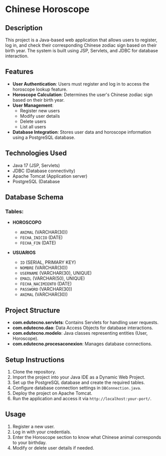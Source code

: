 # Chinese Horoscope

## Description
This project is a Java-based web application that allows users to register, log in, and check their corresponding Chinese zodiac sign based on their birth year. The system is built using JSP, Servlets, and JDBC for database interaction.

## Features
- **User Authentication**: Users must register and log in to access the horoscope lookup feature.
- **Horoscope Calculation**: Determines the user's Chinese zodiac sign based on their birth year.
- **User Management**:
  - Register new users
  - Modify user details
  - Delete users
  - List all users
- **Database Integration**: Stores user data and horoscope information using a PostgreSQL database.

## Technologies Used
- Java 17 (JSP, Servlets)
- JDBC (Database connectivity)
- Apache Tomcat (Application server)
- PostgreSQL (Database

## Database Schema
### Tables:
- **HOROSCOPO**
  - `ANIMAL` (VARCHAR(30))
  - `FECHA_INICIO` (DATE)
  - `FECHA_FIN` (DATE)

- **USUARIOS**
  - `ID` (SERIAL, PRIMARY KEY)
  - `NOMBRE` (VARCHAR(30))
  - `USERNAME` (VARCHAR(30), UNIQUE)
  - `EMAIL` (VARCHAR(50), UNIQUE)
  - `FECHA_NACIMIENTO` (DATE)
  - `PASSWORD` (VARCHAR(30))
  - `ANIMAL` (VARCHAR(30))

## Project Structure
- **com.edutecno.servlets**: Contains Servlets for handling user requests.
- **com.edutecno.dao**: Data Access Objects for database interactions.
- **com.edutecno.modelo**: Java classes representing entities (User, Horoscope).
- **com.edutecno.procesaconexion**: Manages database connections.

## Setup Instructions
1. Clone the repository.
2. Import the project into your Java IDE as a Dynamic Web Project.
3. Set up the PostgreSQL database and create the required tables.
4. Configure database connection settings in `DBConnection.java`.
5. Deploy the project on Apache Tomcat.
6. Run the application and access it via `http://localhost:your-port/`.

## Usage
1. Register a new user.
2. Log in with your credentials.
3. Enter the Horoscope section to know what Chinese animal corresponds to your birthday.
4. Modify or delete user details if needed.

